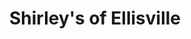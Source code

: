 ---
title: "Shirley's of Ellisville"
url: /ellisville/shirleys-of-ellisville/
shop: variety store
---